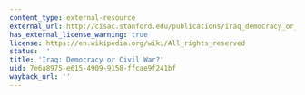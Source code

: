 ```yaml
---
content_type: external-resource
external_url: http://cisac.stanford.edu/publications/iraq_democracy_or_civil_war/
has_external_license_warning: true
license: https://en.wikipedia.org/wiki/All_rights_reserved
status: ''
title: 'Iraq: Democracy or Civil War?'
uid: 7e6a8975-e615-4909-9158-ffcae9f241bf
wayback_url: ''
---
```

